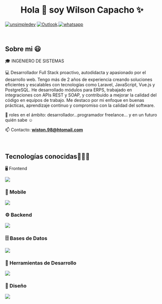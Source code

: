 <h1 align="center">Hola 👋  soy Wilson Capacho ✨ </h1> 

<p align="left">
<a href="[https://linkedin.com/in/unsimpledev](https://www.linkedin.com/in/wilson-capacho-carmona-a593a1125/)" target="blank"><img align="center" src="https://img.shields.io/badge/LinkedIn-0077B5?style=for-the-badge&logo=linkedin&logoColor=white" alt="unsimpledev"/></a>
<a href="mailto:wiston.98@hotmail.com" target="_blank">
  <img align="center" src="https://img.shields.io/badge/Outlook-0078D4?style=for-the-badge&logo=microsoft-outlook&logoColor=white" alt="Outlook" />
</a>
<a href="https://wa.me/message/QOFOZYWCNT36N1" target="_blank">
  <img align="center" src="https://img.shields.io/badge/WhatsApp-25D366?style=for-the-badge&logo=whatsapp&logoColor=white" alt="whatsapp" />
</a>
  </p>
<br>
<h2>Sobre mi 😃</h2>
<!--Intro start-->

<p align="left">
🎓 INGENIERO DE SISTEMAS

💻 Desarrollador Full Stack proactivo, autodidacta y apasionado por el desarrollo web. Tengo más de 2 años de experiencia creando soluciones eficientes y escalables con tecnologías como Laravel, JavaScript, Vue.js y PostgreSQL.
    He desarrollado módulos para ERPS, trabajado en integraciones con APIs REST y SOAP, y contribuido a mejorar la calidad del código en equipos de trabajo. Me destaco por mi enfoque en buenas prácticas, aprendizaje continuo y compromiso con la calidad del software.

📝 roles en el ámbito: desarrollador...programador freelance... y en un futuro quién sabe ☺️

📫 Contacto: **wiston.98@htomail.com**
<!--Intro end-->
  </p>
<br>

<h2 >Tecnologías conocidas👨🏻‍💻</h2>
<!--tech stack icons-->
🖥️ Frontend
<p align="left">
  <img src="https://skillicons.dev/icons?i=html,css,js,ts,vue,react,nextjs,pug,sass,tailwind,bootstrap,vuetify,materialui&theme" />
</p>

### 📱 Mobile
<p align="left">
  <img src="https://skillicons.dev/icons?i=dart,flutter&theme" />
</p>

### ⚙️ Backend
<p align="left">
  <img src="https://skillicons.dev/icons?i=php,nodejs,laravel,prisma&theme" />
</p>

### 🗄️ Bases de Datos
<p align="left">
  <img src="https://skillicons.dev/icons?i=mysql,postgres,sqlite,firebase&theme" />
</p>

### 🧪 Herramientas de Desarrollo
<p align="left">
  <img src="https://skillicons.dev/icons?i=git,github,docker,postman,vscode,bash,notion,netlify&theme" />
</p>

### 🎨 Diseño
<p align="left">
  <img src="https://skillicons.dev/icons?i=figma&theme" />
</p>
<br>
<!-------------------------->
